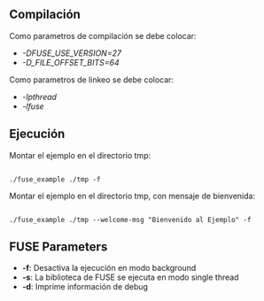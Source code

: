 ## Compilación ##

Como parametros de compilación se debe colocar:

+ *-DFUSE_USE_VERSION=27*
+ *-D_FILE_OFFSET_BITS=64*

Como parametros de linkeo se debe colocar:

+ *-lpthread*
+ *-lfuse*


## Ejecución ##

Montar el ejemplo en el directorio tmp:

<code>
./fuse_example ./tmp -f
</code>

Montar el ejemplo en el directorio tmp, con mensaje de bienvenida:

<code>
./fuse_example ./tmp --welcome-msg "Bienvenido al Ejemplo" -f
</code>

## FUSE Parameters ##

+ **-f**: Desactiva la ejecución en modo background
+ **-s**: La biblioteca de FUSE se ejecuta en modo single thread
+ **-d**: Imprime información de debug

